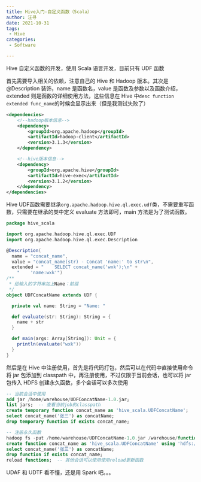 ```yaml
---
title: Hive入门-自定义函数（Scala）
author: 汪寻
date: 2021-10-31
tags:
 - Hive
categories:
 - Software

---
```


Hive 自定义函数的开发，使用 Scala 语言开发，目前只有 UDF 函数

<!-- more -->

首先需要导入相关的依赖，注意自己的 Hive 和 Hadoop 版本。其次是 @Description 装饰，name 是函数名，value 是函数及参数以及函数介绍，extended 则是函数的详细使用方法，这些信息在 Hive 中`desc function extended func_name`的时候会显示出来（但是我测试失败了）

```xml
<dependencies>
    <!--hadoop版本信息-->
    <dependency>
        <groupId>org.apache.hadoop</groupId>
        <artifactId>hadoop-client</artifactId>
        <version>3.1.3</version>
    </dependency>

    <!--hive版本信息-->
    <dependency>
        <groupId>org.apache.hive</groupId>
        <artifactId>hive-exec</artifactId>
        <version>3.1.2</version>
    </dependency>
</dependencies>
```

Hive UDF函数需要继承`org.apache.hadoop.hive.ql.exec.udf`类，不需要重写函数，只需要在继承的类中定义 evaluate 方法即可，main 方法是为了测试函数。

```scala
package hive_scala

import org.apache.hadoop.hive.ql.exec.UDF
import org.apache.hadoop.hive.ql.exec.Description

@Description(
  name = "concat_name",
  value = "concat_name(str) - Concat 'name:' to str\n",
  extended = "    SELECT concat_name('wxk');\n" +
    "    'name:wxk'")
/**
 * 给输入的字符串加上Name：前缀
 */
object UDFConcatName extends UDF {

  private val name: String = "Name: "

  def evaluate(str: String): String = {
    name + str
  }

  def main(args: Array[String]): Unit = {
    println(evaluate("wxk"))
  }
}
```

然后是在 Hive 中注册使用，首先是将代码打包，然后可以在代码中直接使用命令将 jar 包添加到 classpath 中，再注册使用，不过仅限于当前会话，也可以将 jar 包传入 HDFS 创建永久函数，多个会话可以多次使用

```sql
-- 当前会话中使用
add jar /home/warehouse/UDFConcatName-1.0.jar;
list jars;  -- 查看当前job的classpath
create temporary function concat_name as 'hive_scala.UDFConcatName';
select concat_name('张三') as concatName;
drop temporary function if exists concat_name;

-- 注册永久函数
hadoop fs -put /home/warehouse/UDFConcatName-1.0.jar /warehouse/functions/
create function concat_name as 'hive_scala.UDFConcatName' using 'hdfs://warehouse/functions/UDFConcatName-1.0.jar';
select concat_name('张三') as concatName;
drop function if exists concat_name;
reload functions;  -- 其他会话可以使用使用reload更新函数
```

UDAF 和 UDTF 看不懂，还是用 Spark 吧。。。

